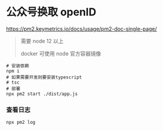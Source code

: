 # 公众号换取 openID

https://pm2.keymetrics.io/docs/usage/pm2-doc-single-page/

> 需要 node 12 以上
>
> docker 可使用 node 官方容器镜像

```shell
# 安装依赖
npm i
# 如果需要开发则要安装typescript
# tsc
# 部署
npx pm2 start ./dist/app.js
```

### 查看日志

```shell
npx pm2 log
```

